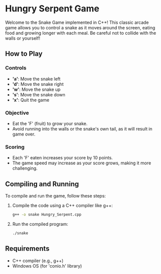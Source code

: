 # Hungry Serpent Game

Welcome to the Snake Game implemented in C++! This classic arcade game allows you to control a snake as it moves around the screen, eating food and growing longer with each meal. Be careful not to collide with the walls or yourself!

## How to Play

### Controls

- **'a'**: Move the snake left
- **'d'**: Move the snake right
- **'w'**: Move the snake up
- **'s'**: Move the snake down
- **'x'**: Quit the game

### Objective

- Eat the 'F' (fruit) to grow your snake.
- Avoid running into the walls or the snake's own tail, as it will result in game over.

### Scoring

- Each 'F' eaten increases your score by 10 points.
- The game speed may increase as your score grows, making it more challenging.

## Compiling and Running

To compile and run the game, follow these steps:

1. Compile the code using a C++ compiler like g++:
   ```bash
   g++ -o snake Hungry_Serpent.cpp

2. Run the compiled program:
   ```bash
   ./snake
   ```

## Requirements

- C++ compiler (e.g., g++)
- Windows OS (for 'conio.h' library)
